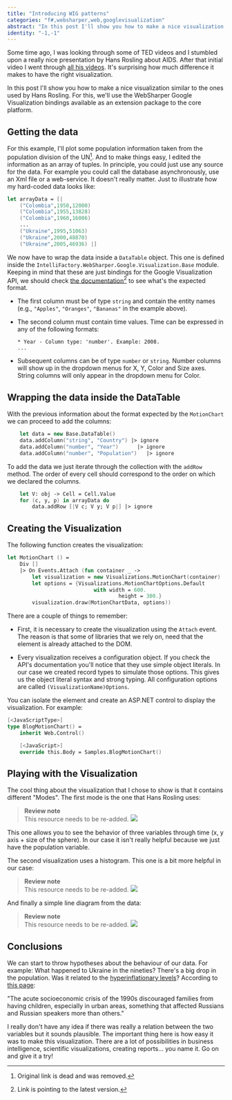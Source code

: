 ```yaml
---
title: "Introducing WIG patterns"
categories: "f#,websharper,web,googlevisualization"
abstract: "In this post I'll show you how to make a nice visualization similar to the ones used by Hans Rosling. For this, we'll use the WebSharper Google Visualization bindings available as an extension package to the core platform."
identity: "-1,-1"
---
```

Some time ago, I was looking through some of TED videos and I stumbled upon a really nice presentation by Hans Rosling about AIDS. After that initial video I went through [all his videos](https://www.ted.com/search?q=Hans+Rosling). It's surprising how much difference it makes to have the right visualization.

In this post I'll show you how to make a nice visualization similar to the ones used by Hans Rosling. For this, we'll use the WebSharper Google Visualization bindings available as an extension package to the core platform.

## Getting the data

For this example, I'll plot some population information taken from the population division of the UN[^1]. And to make things easy, I edited the information as an array of tuples. In principle, you could just use any source for the data. For example you could call the database asynchronously, use an Xml file or a web-service. It doesn't really matter. Just to illustrate how my hard-coded data looks like:

```fsharp
let arrayData = [|
    ("Colombia",1950,12000)
    ("Colombia",1955,13828)
    ("Colombia",1960,16006)
    ...
    ("Ukraine",1995,51063)
    ("Ukraine",2000,48870)
    ("Ukraine",2005,46936) |]
```

We now have to wrap the data inside a `DataTable` object. This one is defined inside the `IntelliFactory.WebSharper.Google.Visualization.Base` module. Keeping in mind that these are just bindings for the Google Visualization API, we should check [the documentation](https://developers.google.com/chart/interactive/docs/gallery/motionchart?csw=1)[^2] to see what's the expected format.

 * The first column must be of type `string` and contain the entity names (e.g., `"Apples"`, `"Oranges"`, `"Bananas"` in the example above).

 * The second column must contain time values. Time can be expressed in any of the following formats:

    ```
    * Year - Column type: 'number'. Example: 2008.
    ...
    ```

 * Subsequent columns can be of type `number` or `string`. Number columns will show up in the dropdown menus for X, Y, Color and Size axes. String columns will only appear in the dropdown menu for Color.

## Wrapping the data inside the DataTable

With the previous information about the format expected by the `MotionChart` we can proceed to add the columns:

```fsharp
    let data = new Base.DataTable()
    data.addColumn("string", "Country") |> ignore
    data.addColumn("number", "Year")      |> ignore
    data.addColumn("number", "Population")   |> ignore
```

To add the data we just iterate through the collection with the `addRow` method. The order of every cell should correspond to the order on which we declared the columns.

```fsharp
    let V: obj -> Cell = Cell.Value
    for (c, y, p) in arrayData do
        data.addRow [|V c; V y; V p|] |> ignore
```

## Creating the Visualization

The following function creates the visualization:

```fsharp
let MotionChart () =
    Div []
    |> On Events.Attach (fun container _ ->
        let visualization = new Visualizations.MotionChart(container)
        let options = {Visualizations.MotionChartOptions.Default 
                            with width = 600.
                                    height = 300.}
        visualization.draw(MotionChartData, options))
```

There are a couple of things to remember:

 * First, it is necessary to create the visualization using the `Attach` event. The reason is that some of libraries that we rely on, need that the element is already attached to the DOM.

 * Every visualization receives a configuration object. If you check the API's documentation you'll notice that they use simple object literals. In our case we created record types to simulate those options. This gives us the object literal syntax and strong typing. All configuration options are called `(VisualizationName)Options`.

You can isolate the element and create an ASP.NET control to display the visualization. For example:

```fsharp
[<JavaScriptType>]
type BlogMotionChart() =
    inherit Web.Control()

    [<JavaScript>]
    override this.Body = Samples.BlogMotionChart()
```

## Playing with the Visualization

The cool thing about the visualization that I chose to show is that it contains different "Modes". The first mode is the one that Hans Rosling uses:

> **Review note** <br />
> This resource needs to be re-added.
> ![](http://www.intellifactory.com/ShowDigitalAsset.aspx?DigitalAsset=125)

This one allows you to see the behavior of three variables through time (x, y axis + size of the sphere). In our case it isn't really helpful because we just have the population variable.

The second visualization uses a histogram. This one is a bit more helpful in our case:

> **Review note** <br />
> This resource needs to be re-added.
> ![](http://www.intellifactory.com/ShowDigitalAsset.aspx?DigitalAsset=126)

And finally a simple line diagram from the data:

> **Review note** <br />
> This resource needs to be re-added.
> ![](http://www.intellifactory.com/ShowDigitalAsset.aspx?DigitalAsset=127)

## Conclusions

We can start to throw hypotheses about the behaviour of our data. For example: What happened to Ukraine in the nineties? There's a big drop in the population. Was it related to the [hyperinflationary levels](https://en.wikipedia.org/wiki/Ukraine#Economy)? According to [this page](https://jamestown.org/program/census-ukraine-more-ukrainian/):

"The acute socioeconomic crisis of the 1990s discouraged families from having children, especially in urban areas, something that affected Russians and Russian speakers more than others."

I really don't have any idea if there was really a relation between the two variables but it sounds plausible. The important thing here is how easy it was to make this visualization. There are a lot of possibilities in business intelligence, scientific visualizations, creating reports... you name it. Go on and give it a try!


[^1]: Original link is dead and was removed.

[^2]: Link is pointing to the latest version.
